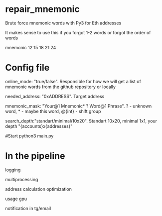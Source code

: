 # repair_mnemonic
 
Brute force mnemonic words with Py3 for Eth addresses

It makes sense to use this if you forgot 1-2 words or forgot the order of words


mnemonic 12 15 18 21 24


# Config file
online_mode: "true/false". Responsible for how we will get a list of mnemonic words from the github repository or locally

needed_address: "0xADDRESS". Target address

mnemonic_mask: "Your@1 Mnemonic* ?  Word@1 Phrase". ? - unknown word, * - maybe this word, @{int} - shift group

search_depth:"standart/minimal/10x20". Standart 10x20, minimal 1x1, your depth "{accounts}x{addresses}"

#Start
python3 main.py

# In the pipeline
logging

multiprocessing

address calculation optimization

usage gpu

notification in tg/email
